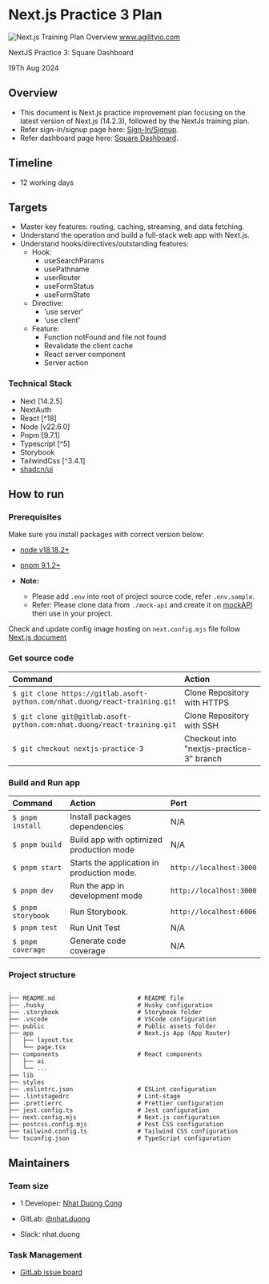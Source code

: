 # Next.js Practice 3 Plan

![Next.js Training Plan Overview](https://lh7-rt.googleusercontent.com/docsz/AD_4nXd1XW2rQN8FeKs6NfZ_Dh-bXsGY-uE1Qfdos-f7jmRjuSWdOZ0xWZet2GDuK3LvXxXd3em1JkmN3VyfrOWLm-mm8CZ9ZKuerJSRwVF8L9Ir8SM7xBsVbUo10PMS_lrx0xr5PO4nxbtAR9_KEXY2C8CphHI?key=ULzQfxtlUV4dL8_d7VlWDQ)
www.agilityio.com

NextJS Practice 3: Square Dashboard

19Th Aug 2024

## Overview

- This document is Next.js practice improvement plan focusing on the latest version of Next.js (14.2.3), followed by the NextJs training plan.
- Refer sign-in/signup page here: [Sign-In/Signup](<https://www.figma.com/design/CztKQPuwWBIe7D77cPVCgF/Square_Dashboard-UI-Kit---Desktop?node-id=0-1139&t=NVxJHSfOlMPDcYTQ-4>).
- Refer dashboard page here: [Square Dashboard](<https://www.figma.com/design/CztKQPuwWBIe7D77cPVCgF/Square_Dashboard-UI-Kit---Desktop?node-id=0-5315&t=NVxJHSfOlMPDcYTQ-4>).

## Timeline

- 12 working days

## Targets

- Master key features: routing, caching, streaming, and data fetching.
- Understand the operation and build a full-stack web app with Next.js.
- Understand hooks/directives/outstanding features:
  - Hook:
    - useSearchParams
    - usePathname
    - userRouter
    - useFormStatus
    - useFormState
  - Directive:
    - 'use server'
    - 'use client'
  - Feature:
    - Function notFound and file not found
    - Revalidate the client cache
    - React server component
    - Server action

### Technical Stack

- Next [14.2.5]
- NextAuth
- React [^18]
- Node [v22.6.0]
- Pnpm [9.7.1]
- Typescript [^5]
- Storybook
- TailwindCss [^3.4.1]
- [shadcn/ui](https://ui.shadcn.com/)

## How to run

### Prerequisites

Make sure you install packages with correct version below:

- [node v18.18.2+](https://nodejs.org/en/download/package-manager)
- [pnpm 9.1.2+](https://pnpm.io/installation)

- **Note:**
  - Please add `.env` into root of project source code, refer `.env.sample`.
  - Refer: Please clone data from `./mock-api` and create it on [mockAPI](https://mockapi.io/projects) then use in your project.

Check and update config image hosting on `next.config.mjs` file follow [Next.js document](https://nextjs.org/docs/messages/next-image-unconfigured-host)

### Get source code

| Command                                                                       | Action                      |
| :---------------------------------------------------------------------------- | :-------------------------- |
| `$ git clone https://gitlab.asoft-python.com/nhat.duong/react-training.git`   | Clone Repository with HTTPS |
| `$ git clone git@gitlab.asoft-python.com:nhat.duong/react-training.git`       | Clone Repository with SSH   |
| `$ git checkout nextjs-practice-3`                                            | Checkout into "nextjs-practice-3" branch  |

### Build and Run app

| Command            | Action                                     | Port                  |
| :----------------- | :----------------------------------------- | :-------------------- |
| `$ pnpm install`   | Install packages dependencies              | N/A                   |
| `$ pnpm build`     | Build app with optimized production mode   | N/A                   |
| `$ pnpm start`     | Starts the application in production mode. | `http://localhost:3000` |
| `$ pnpm dev`       | Run the app in development mode            | `http://localhost:3000` |
| `$ pnpm storybook` | Run Storybook.                             | `http://localhost:6006` |
| `$ pnpm test`      | Run Unit Test                              | N/A                   |
| `$ pnpm coverage`  | Generate code coverage                     | N/A                   |

### Project structure

```shell
.
├── README.md                       # README file
├── .husky                          # Husky configuration
├── .storybook                      # Storybook folder
├── .vscode                         # VSCode configuration
├── public                          # Public assets folder
├── app                             # Next.js App (App Router)
│   ├── layout.tsx
│   └── page.tsx
├── components                      # React components
│   ├── ui                          
│   └── ...
├── lib
├── styles
├── .eslintrc.json                  # ESLint configuration
├── .lintstagedrc                   # Lint-stage
├── .prettierrc                     # Prettier configuration
├── jest.config.ts                  # Jest configuration
├── next.config.mjs                 # Next.js configuration
├── postcss.config.mjs              # Post CSS configuration
├── tailwind.config.ts              # Tailwind CSS configuration
└── tsconfig.json                   # TypeScript configuration
```

## Maintainers

### Team size

- 1 Developer: [Nhat Duong Cong](mailto:nhat.duong@asnet.com.vn)

- GitLab: [@nhat.duong](https://gitlab.asoft-python.com/nhat.duong)

- Slack: nhat.duong

### Task Management

- [GitLab issue board](https://gitlab.asoft-python.com/nhat.duong/react-training/-/boards/918)
